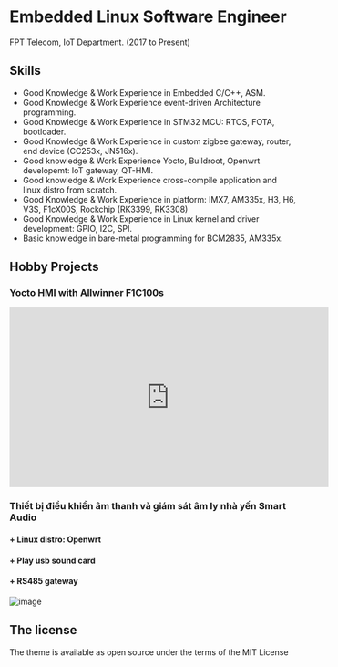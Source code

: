 
# Embedded Linux Software Engineer

FPT Telecom, IoT Department.                (2017 to Present)


## Skills

- Good Knowledge & Work Experience in Embedded C/C++, ASM.
- Good Knowledge & Work Experience event-driven Architecture programming.
- Good Knowledge & Work Experience in STM32 MCU: RTOS, FOTA, bootloader.
- Good Knowledge & Work Experience in custom zigbee gateway, router, end device (CC253x, JN516x).
- Good knowledge & Work Experience Yocto, Buildroot, Openwrt developemt: IoT gateway, QT-HMI.
- Good knowledge & Work Experience cross-compile application and linux distro from scratch.
- Good Knowledge & Work Experience in platform: IMX7, AM335x, H3, H6, V3S, F1cX00S, Rockchip (RK3399, RK3308)
- Good Knowledge & Work Experience in Linux kernel and driver development: GPIO, I2C, SPI.
- Basic knowledge in bare-metal programming for BCM2835, AM335x.







## Hobby Projects

### Yocto HMI with Allwinner F1C100s

<iframe width="560" height="315" src="https://www.youtube.com/embed/XeEEIfbIYdg" frameborder="0" allow="autoplay; encrypted-media" allowfullscreen></iframe>


### Thiết bị điều khiển âm thanh và giám sát âm ly nhà yến Smart Audio
#### + Linux distro: Openwrt
#### + Play usb sound card
#### + RS485 gateway

![image](https://user-images.githubusercontent.com/86546911/170808668-38c71286-4edb-4b3a-9446-c7092cc978e0.jpeg)


## The license

The theme is available as open source under the terms of the MIT License
